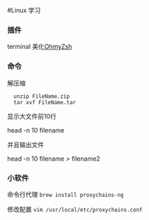 #Linux 学习

### 插件

terminal  美化[OhmyZsh](http://ohmyz.sh/)



### 命令



解压缩

```shell
  unzip FileName.zip
  tar xvf FileName.tar
```



显示大文件前10行

head -n 10 filename

并且输出文件

head -n 10 filename > filename2



### 小软件 

命令行代理 `brew install proxychains-ng`

修改配置 `vim /usr/local/etc/proxychains.conf`

